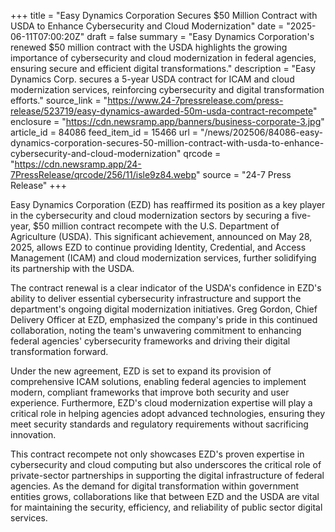 +++
title = "Easy Dynamics Corporation Secures $50 Million Contract with USDA to Enhance Cybersecurity and Cloud Modernization"
date = "2025-06-11T07:00:20Z"
draft = false
summary = "Easy Dynamics Corporation's renewed $50 million contract with the USDA highlights the growing importance of cybersecurity and cloud modernization in federal agencies, ensuring secure and efficient digital transformations."
description = "Easy Dynamics Corp. secures a 5-year USDA contract for ICAM and cloud modernization services, reinforcing cybersecurity and digital transformation efforts."
source_link = "https://www.24-7pressrelease.com/press-release/523719/easy-dynamics-awarded-50m-usda-contract-recompete"
enclosure = "https://cdn.newsramp.app/banners/business-corporate-3.jpg"
article_id = 84086
feed_item_id = 15466
url = "/news/202506/84086-easy-dynamics-corporation-secures-50-million-contract-with-usda-to-enhance-cybersecurity-and-cloud-modernization"
qrcode = "https://cdn.newsramp.app/24-7PressRelease/qrcode/256/11/isle9z84.webp"
source = "24-7 Press Release"
+++

<p>Easy Dynamics Corporation (EZD) has reaffirmed its position as a key player in the cybersecurity and cloud modernization sectors by securing a five-year, $50 million contract recompete with the U.S. Department of Agriculture (USDA). This significant achievement, announced on May 28, 2025, allows EZD to continue providing Identity, Credential, and Access Management (ICAM) and cloud modernization services, further solidifying its partnership with the USDA.</p><p>The contract renewal is a clear indicator of the USDA's confidence in EZD's ability to deliver essential cybersecurity infrastructure and support the department's ongoing digital modernization initiatives. Greg Gordon, Chief Delivery Officer at EZD, emphasized the company's pride in this continued collaboration, noting the team's unwavering commitment to enhancing federal agencies' cybersecurity frameworks and driving their digital transformation forward.</p><p>Under the new agreement, EZD is set to expand its provision of comprehensive ICAM solutions, enabling federal agencies to implement modern, compliant frameworks that improve both security and user experience. Furthermore, EZD's cloud modernization expertise will play a critical role in helping agencies adopt advanced technologies, ensuring they meet security standards and regulatory requirements without sacrificing innovation.</p><p>This contract recompete not only showcases EZD's proven expertise in cybersecurity and cloud computing but also underscores the critical role of private-sector partnerships in supporting the digital infrastructure of federal agencies. As the demand for digital transformation within government entities grows, collaborations like that between EZD and the USDA are vital for maintaining the security, efficiency, and reliability of public sector digital services.</p>